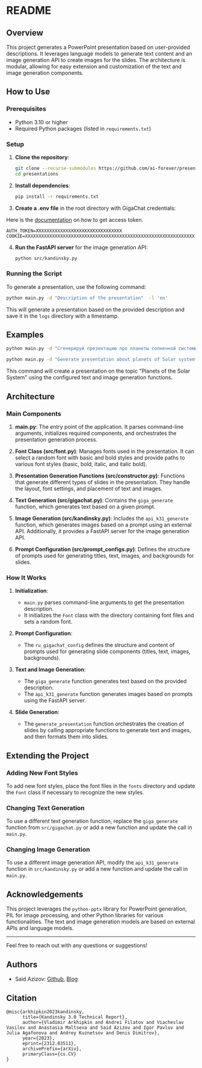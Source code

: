 
# README

## Overview

This project generates a PowerPoint presentation based on user-provided descriptions. It leverages language models to generate text content and an image generation API to create images for the slides. The architecture is modular, allowing for easy extension and customization of the text and image generation components.

## How to Use

### Prerequisites

- Python 3.10 or higher
- Required Python packages (listed in `requirements.txt`)

### Setup

1. **Clone the repository**:

   ```bash
   git clone --recurse-submodules https://github.com/ai-forever/presentations.git
   cd presentations
   ```

2. **Install dependencies**:

   ```bash
   pip install -r requirements.txt
   ```

3. **Create a .env file** in the root directory with GigaChat credentials:

Here is the [documentation](https://developers.sber.ru/portal/products/gigachat-api) on how to get access token.

   ```plaintext
   AUTH_TOKEN=XXXXXXXXXXXXXXXXXXXXXXXXXXXXXXXX
   COOKIE=XXXXXXXXXXXXXXXXXXXXXXXXXXXXXXXXXXXXXXXXXXXXXXXXXXXXXXXXXXXXXXX
   ```


4. **Run the FastAPI server** for the image generation API:

   ```bash
   python src/kandinsky.py
   ```

### Running the Script

To generate a presentation, use the following command:

```bash
python main.py -d "Description of the presentation"  -l 'en'
```

This will generate a presentation based on the provided description and save it in the `logs` directory with a timestamp.

## Examples

```bash
python main.py -d "Сгенерируй презентацию про планеты солнечной системы" -l 'ru'
```

```bash
python main.py -d "Generate presentation about planets of Solar system" -l 'en'
```

This command will create a presentation on the topic "Planets of the Solar System" using the configured text and image generation functions.

## Architecture

### Main Components

1. **main.py**: The entry point of the application. It parses command-line arguments, initializes required components, and orchestrates the presentation generation process.

2. **Font Class (src/font.py)**: Manages fonts used in the presentation. It can select a random font with basic and bold styles and provide paths to various font styles (basic, bold, italic, and italic bold).

3. **Presentation Generation Functions (src/constructor.py)**: Functions that generate different types of slides in the presentation. They handle the layout, font settings, and placement of text and images.

4. **Text Generation (src/gigachat.py)**: Contains the `giga_generate` function, which generates text based on a given prompt.

5. **Image Generation (src/kandinsky.py)**: Includes the `api_k31_generate` function, which generates images based on a prompt using an external API. Additionally, it provides a FastAPI server for the image generation API.

6. **Prompt Configuration (src/prompt_configs.py)**: Defines the structure of prompts used for generating titles, text, images, and backgrounds for slides.

### How It Works

1. **Initialization**:
    - `main.py` parses command-line arguments to get the presentation description.
    - It initializes the `Font` class with the directory containing font files and sets a random font.

2. **Prompt Configuration**:
    - The `ru_gigachat_config` defines the structure and content of prompts used for generating slide components (titles, text, images, backgrounds).

3. **Text and Image Generation**:
    - The `giga_generate` function generates text based on the provided description.
    - The `api_k31_generate` function generates images based on prompts using the FastAPI server.

4. **Slide Generation**:
    - The `generate_presentation` function orchestrates the creation of slides by calling appropriate functions to generate text and images, and then formats them into slides.

## Extending the Project

### Adding New Font Styles

To add new font styles, place the font files in the `fonts` directory and update the `Font` class if necessary to recognize the new styles.

### Changing Text Generation

To use a different text generation function, replace the `giga_generate` function from `src/gigachat.py` or add a new function and update the call in `main.py`.

### Changing Image Generation

To use a different image generation API, modify the `api_k31_generate` function in `src/kandinsky.py` or add a new function and update the call in `main.py`.

## Acknowledgements

This project leverages the `python-pptx` library for PowerPoint generation, PIL for image processing, and other Python libraries for various functionalities. The text and image generation models are based on external APIs and language models.

---

Feel free to reach out with any questions or suggestions!

## Authors

+ Said Azizov: [Github](https://github.com/stazizov), [Blog](https://t.me/said_azizau)

## Citation

```
@misc{arkhipkin2023kandinsky,
      title={Kandinsky 3.0 Technical Report}, 
      author={Vladimir Arkhipkin and Andrei Filatov and Viacheslav Vasilev and Anastasia Maltseva and Said Azizov and Igor Pavlov and Julia Agafonova and Andrey Kuznetsov and Denis Dimitrov},
      year={2023},
      eprint={2312.03511},
      archivePrefix={arXiv},
      primaryClass={cs.CV}
}
```
